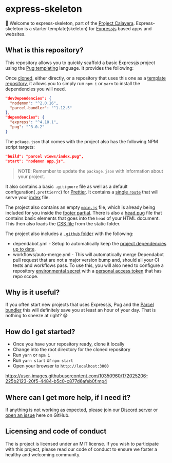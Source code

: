 # express-skeleton

👋 Welcome to express-skeleton, part of the [Project Calavera](https://github.com/project-calavera). Express-skeleton is a starter template(skeleton) for [Expressjs](https://expressjs.com/) based apps and websites.

## What is this repository?

This repository allows you to quickly scaffold a basic Expressjs project using the [Pug templating](https://pugjs.org/api/getting-started.html) language. It provides the following:

Once [cloned](https://docs.github.com/en/repositories/creating-and-managing-repositories/cloning-a-repository), either directly, or a repository that uses this one as a [template repository](https://docs.github.com/en/repositories/creating-and-managing-repositories/creating-a-repository-from-a-template), it allows you to simply run `npm i` or `yarn` to install the dependencies you will need.

```json
"devDependencies": {
  "nodemon": "^2.0.16",
  "parcel-bundler": "^1.12.5"
},
"dependencies": {
  "express": "^4.18.1",
  "pug": "^3.0.2"
}
```

The `pckage.json` that comes with the project also has the following NPM script targets:

```json
"build": "parcel views/index.pug",
"start": "nodemon app.js",
```

> NOTE: Remember to update the `package.json` with information about your project.

It also contains a basic `.gitignore` file as well as a default configuration(`.prettierrc`) for [Prettier](https://prettier.io/).
It contains a [single `route`](https://github.com/project-calavera/express-skeleton/blob/main/routes/router.js) that will serve your [index](https://github.com/project-calavera/express-skeleton/tree/main/views) file.

The project also contains an empty [`main.js`](https://github.com/project-calavera/express-skeleton/blob/main/static/js/main.js) file, which is already being included for you inside the [footer partial](https://github.com/project-calavera/express-skeleton/blob/main/views/includes/footer.pug). There is also a [head.pug](https://github.com/project-calavera/express-skeleton/blob/main/views/includes/head.pug) file that contains basic elements that goes into the `head` of your HTML document. This then also loads the [CSS file](https://github.com/project-calavera/express-skeleton/blob/main/static/style/main.css) from the static folder.

The project also includes a [`.github` folder](https://github.com/project-calavera/express-skeleton/tree/main/.github) with the following:

- dependabot.yml - Setup to automatically keep the [project dependencies up to date](https://github.com/dependabot).
- workflows/auto-merge.yml - This will automatically merge Dependabot pull request that are not a major version bump and, should all your CI tests and workflows pass. To use this, you will also need to configure a repository [environmental secret](https://docs.github.com/en/actions/security-guides/encrypted-secrets#creating-encrypted-secrets-for-a-repository) with a [personal access token](https://docs.github.com/en/github/authenticating-to-github/creating-a-personal-access-token) that has repo scope.

## Why is it useful?

If you often start new projects that uses Expressjs, Pug and the [Parcel bundler](https://parceljs.org/) this will definitely save you at least an hour of your day. That is nothing to sneeze at right? 😁

## How do I get started?

- Once you have your repository ready, clone it locally
- Change into the root directory for the cloned repository
- Run `yarn` or `npm i`
- Run `yarn start` or `npm start`
- Open your browser to `http://localhost:3000`

https://user-images.githubusercontent.com/10350960/172025206-225b2123-20f5-4484-b5c0-c877d6afeb0f.mp4

## Where can I get more help, if I need it?

If anything is not working as expected, please join our [Discord server](https://discord.gg/6MrjtEmDgr) or [open an issue](https://github.com/project-calavera/express-skeleton/issues/new) here on GitHub.

## Licensing and code of conduct

The is project is licensed under an MIT license. If you wish to participate with this project, please read our code of conduct to ensure we foster a healthy and welcoming community.
